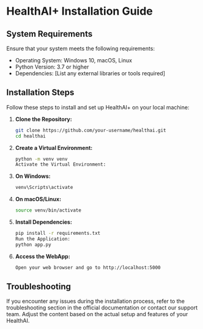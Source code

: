 # HealthAI+ Installation Guide

## System Requirements

Ensure that your system meets the following requirements:

- Operating System: Windows 10, macOS, Linux
- Python Version: 3.7 or higher
- Dependencies: [List any external libraries or tools required]

## Installation Steps

Follow these steps to install and set up HealthAI+ on your local machine:

1. **Clone the Repository:**
   ```bash
   git clone https://github.com/your-username/healthai.git
   cd healthai

2. **Create a Virtual Environment:**
   ```bash
   python -m venv venv
   Activate the Virtual Environment:
   ```

3. **On Windows:**
   ```bash
   venv\Scripts\activate
   ```
4. **On macOS/Linux:**
    ```bash
    source venv/bin/activate
    ```

5. **Install Dependencies:**
    ```bash
    pip install -r requirements.txt
    Run the Application:
    python app.py
    ```

6. **Access the WebApp:**
    ```bash
    Open your web browser and go to http://localhost:5000
    ```

## Troubleshooting
If you encounter any issues during the installation process, refer to the troubleshooting section in the official documentation or contact our support team.
Adjust the content based on the actual setup and features of your HealthAI.